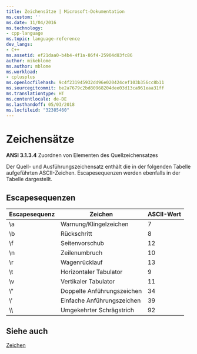 ```yaml
---
title: Zeichensätze | Microsoft-Dokumentation
ms.custom: ''
ms.date: 11/04/2016
ms.technology:
- cpp-language
ms.topic: language-reference
dev_langs:
- C++
ms.assetid: ef21daa0-b4b4-4f1a-86f4-25904d83fc86
author: mikeblome
ms.author: mblome
ms.workload:
- cplusplus
ms.openlocfilehash: 9c4f231945932dd96e020424cef103b356cc8b11
ms.sourcegitcommit: be2a7679c2bd80968204dee03d13ca961eaa31ff
ms.translationtype: HT
ms.contentlocale: de-DE
ms.lasthandoff: 05/03/2018
ms.locfileid: "32385460"
---
```

# <a name="character-sets"></a>Zeichensätze

**ANSI 3.1.3.4** Zuordnen von Elementen des Quellzeichensatzes

Der Quell- und Ausführungszeichensatz enthält die in der folgenden Tabelle aufgeführten ASCII-Zeichen. Escapesequenzen werden ebenfalls in der Tabelle dargestellt.

## <a name="escape-sequences"></a>Escapesequenzen

|Escapesequenz|Zeichen|ASCII-Wert|
|---------------------|---------------|-----------------|
|&#92;a|Warnung/Klingelzeichen|7|
|&#92;b|Rückschritt|8|
|&#92;f|Seitenvorschub|12|
|&#92;n|Zeilenumbruch|10|
|&#92;r|Wagenrücklauf|13|
|&#92;t|Horizontaler Tabulator|9|
|&#92;v|Vertikaler Tabulator|11|
|&#92;"|Doppelte Anführungszeichen|34|
|&#92;'|Einfache Anführungszeichen|39|
|&#92;&#92;|Umgekehrter Schrägstrich|92|

## <a name="see-also"></a>Siehe auch

[Zeichen](../c-language/characters.md)<br/>
